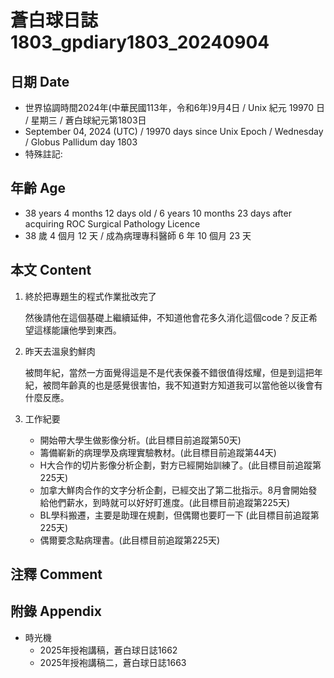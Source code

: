 [_metadata_:encoding]: - "utf-8"
[_metadata_:language]: - "zh-Hant-TW"
[_metadata_:fileformat]: - "markdown"
[_metadata_:MIME_type]: - "text/plain"
[_metadata_:markdown_version]: - "commonmark version 0.30"
[_metadata_:markdown_spec]: - "https://spec.commonmark.org/0.30/"

# 蒼白球日誌1803_gpdiary1803_20240904 #

## 日期 Date ##

* 世界協調時間2024年(中華民國113年，令和6年)9月4日 / Unix 紀元 19970 日 / 星期三 / 蒼白球紀元第1803日
* September 04, 2024 (UTC) / 19970 days since Unix Epoch / Wednesday / Globus Pallidum day 1803
* 特殊註記:

## 年齡 Age ##

* 38 years 4 months 12 days old / 6 years 10 months 23 days after acquiring ROC Surgical Pathology Licence
* 38 歲 4 個月 12 天 / 成為病理專科醫師 6 年 10 個月 23 天

## 本文 Content ##

1. 終於把專題生的程式作業批改完了

    然後請他在這個基礎上繼續延伸，不知道他會花多久消化這個code？反正希望這樣能讓他學到東西。

2. 昨天去溫泉釣鮮肉

    被問年紀，當然一方面覺得這是不是代表保養不錯很值得炫耀，但是到這把年紀，被問年齡真的也是感覺很害怕，我不知道對方知道我可以當他爸以後會有什麼反應。

2. 工作紀要

    - 開始帶大學生做影像分析。(此目標目前追蹤第50天)
    - 籌備嶄新的病理學及病理實驗教材。(此目標目前追蹤第44天)
    - H大合作的切片影像分析企劃，對方已經開始訓練了。(此目標目前追蹤第225天)
    - 加拿大鮮肉合作的文字分析企劃，已經交出了第二批指示。8月會開始發給他們薪水，到時就可以好好盯進度。(此目標目前追蹤第225天)
    - BL學科搬遷，主要是助理在規劃，但偶爾也要盯一下 (此目標目前追蹤第225天)
    - 偶爾要念點病理書。(此目標目前追蹤第225天)

## 注釋 Comment ##


## 附錄 Appendix ##

* 時光機
    - 2025年授袍講稿，蒼白球日誌1662
    - 2025年授袍講稿二，蒼白球日誌1663
